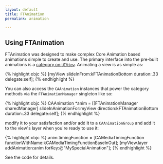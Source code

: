 ```yaml
---
layout: default
title: FTAnimation
permalink: animation

---
```


Using FTAnimation
-----------------

FTAnimation was designed to make complex Core Animation based animations simple to create and use. The primary interface into the pre-built animations is a [category on `UIView`](/docs/uiview-ftanimation/). Animating a view is as simple as:

{% highlight objc %}
[myView slideInFrom:kFTAnimationBottom duration:.33 delegate:self];
{% endhighlight %}

You can also access the `CAAnimation` instances that power the category methods via the `FTAnimationManager` singleton like so:

{% highlight objc %}
CAAnimation *anim = [[FTAnimationManager sharedManager] slideInAnimationFor:myView 
                                                                  direction:kFTAnimationBottom
                                                                   duration:.33
                                                                   delegate:self];
{% endhighlight %}
                                                            
modify it to your satisfaction and/or add it to a `CAAnimationGroup` and add it to the view's layer when you're ready to use it:

{% highlight objc %}
anim.timingFunction = [CAMediaTimingFunction functionWithName:kCAMediaTimingFunctionEaseInOut];
[myView.layer addAnimation:anim forKey:@"MySpecialAnimation"];
{% endhighlight %}
    
See the code for details.